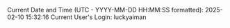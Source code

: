 Current Date and Time (UTC - YYYY-MM-DD HH:MM:SS formatted): 2025-02-10 15:32:16
Current User's Login: luckyaiman
